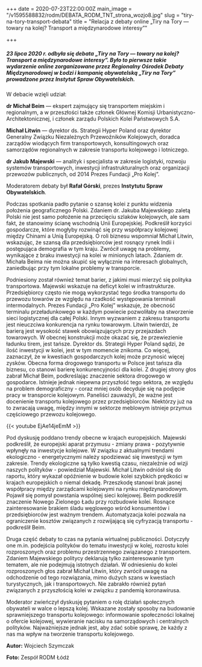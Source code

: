 +++
date = 2020-07-23T22:00:00Z
main_image = "/v1595588832/rodm/DEBATA_RODM_TNT_strona_wozjo8.jpg"
slug = "tiry-na-tory-transport-debata"
title = "Relacja z debaty online „Tiry na Tory — towary na kolej? Transport a międzynarodowe interesy”"

+++
##### **23 lipca 2020 r. odbyła się debata „Tiry na Tory — towary na kolej? Transport a międzynarodowe interesy”. Było to pierwsze takie wydarzenie online zorganizowane przez Regionalny Ośrodek Debaty Międzynarodowej w Łodzi i kampanię obywatelską „Tiry na Tory” prowadzone przez Instytut Spraw Obywatelskich.**

W debacie wzięli udział:

**dr Michał Beim** — ekspert zajmujący się transportem miejskim i regionalnym, a w przeszłości także członek Głównej Komisji Urbanistyczno-Architektonicznej, i członek zarządu Polskich Kolei Państwowych S.A.

**Michał Litwin** — dyrektor ds. Strategii Hyper Poland oraz dyrektor Generalny Związku Niezależnych Przewoźników Kolejowych, doradca zarządów wiodących firm transportowych, konsultingowych oraz samorządów regionalnych w zakresie transportu kolejowego i lotniczego.

**dr Jakub Majewski** — analityk i specjalista w zakresie logistyki, rozwoju systemów transportowych, inwestycji infrastrukturalnych oraz organizacji przewozów publicznych, od 2014 Prezes Fundacji „Pro Kolej”.

Moderatorem debaty był **Rafał Górski**, prezes **Instytutu Spraw Obywatelskich**.

Podczas spotkania padło pytanie o szansę kolei z punktu widzenia położenia geograficznego Polski. Zdaniem dr. Jakuba Majewskiego zaletą Polski nie jest samo położenie na przecięciu szlaków kolejowych, ale sam fakt, że stanowimy ścianę wschodnią Unii Europejskiej. Podkreślił korzyści gospodarcze, które mogłyby rozwinąć się przy współpracy kolejowej między Chinami a Unią Europejską. O roli biznesu wspomniał Michał Litwin, wskazując, że szansą dla przedsiębiorców jest rosnący rynek Indii i postępująca demografia w tym kraju. Zwrócił uwagę na problemy, wynikające z braku inwestycji na kolei w minionych latach. Zdaniem dr. Michała Beima nie można skupić się wyłącznie na interesach globalnych, zaniedbując przy tym lokalne problemy w transporcie.

Podniesiony został również temat barier, z jakimi musi mierzyć się polityka transportowa. Majewski wskazuje na deficyt kolei w infrastrukturze. Przedsiębiorcy często nie mogą wykorzystać tego środka transportu do przewozu towarów ze względu na rzadkość występowania terminali intermodalnych. Prezes Fundacji „Pro Kolej” wskazuje, że obecność terminalu przeładunkowego w każdym powiecie pozwoliłaby na stworzenie sieci logistycznej dla całej Polski. Innym wyzwaniem z zakresu transportu jest nieuczciwa konkurencja na rynku towarowym. Litwin twierdzi, że barierą jest wysokość stawek obowiązujących przy przejazdach towarowych. W obecnej konstrukcji może okazać się, że przewiezienie ładunku tirem, jest tańsze. Dyrektor ds. Strategii Hyper Poland sądzi, że ilość inwestycji w kolei, jest w tym momencie znikoma. Co więcej, zaznaczył, że w kwestiach gospodarczych kolej może przynosić więcej zysków. Obecna forma drogowego transportu w Polsce jest tańsza dla biznesu, co stanowi barierę konkurencyjności dla kolei. Z drugiej strony głos zabrał Michał Beim, podkreślając znaczenie sektora drogowego w gospodarce. Istnieje jednak niepewna przyszłość tego sektora, ze względu na problem demograficzny - coraz mniej osób decyduje się na podjęcie pracy w transporcie kolejowym. Paneliści zauważyli, że ważne jest docenienie transportu kolejowego przez przedsiębiorców. Niektórzy już na to zwracają uwagę, między innymi w sektorze meblowym istnieje przymus częściowego przewozu kolejowego.

{{< youtube EjAe14jeEmM >}}

Pod dyskusję poddano trendy obecne w krajach europejskich. Majewski podkreślił, że europejski aparat przymusu - zmiany prawa - pozytywnie wpłynęły na inwestycje kolejowe. W związku z aktualnymi trendami ekologiczno - energetycznymi należy spodziewać się inwestycji w tym zakresie. Trendy ekologiczne są tylko kwestią czasu, niezależnie od wizji naszych polityków - powiedział Majewski. Michał Litwin odniósł się do raportu, który wykazał opóźnienie w budowie kolei szybkich prędkości w krajach europejskich o niemal dekadę. Przeszkodę stanowi brak jasnej współpracy między zarządcami kolejowymi na rynku międzynarodowym. Pojawił się pomysł powstania wspólnej sieci kolejowej. Beim podkreślił znaczenie Nowego Zielonego Ładu przy rozbudowie kolei. Rosnące zainteresowanie brakiem śladu węglowego wśród konsumentów i przedsiębiorców jest ważnym trendem. Automatyzacja kolei pozwala na ograniczenie kosztów związanych z rozwijającą się cyfryzacją transportu - podkreślił Beim.

Druga część debaty to czas na pytania wirtualnej publiczności. Dotyczyły one m.in. podejścia polityków do tematu inwestycji w kolej, rozrostu kolei rozproszonych oraz problemu przestrzennego związanego z transportem. Zdaniem Majewskiego politycy deklarują tylko zainteresowanie tym tematem, ale nie podejmują istotnych działań. W odniesieniu do kolei rozproszonych głos zabrał Michał Litwin, który zwrócił uwagę na odchodzenie od tego rozwiązania, mimo dużych szans w kwestiach turystycznych, jak i transportowych. Nie zabrakło również pytań związanych z przyszłością kolei w związku z pandemią koronawirusa.

Moderator zwieńczył dyskusję pytaniem o rolę działań społecznych obywateli w walce o lepszą kolej. Wskazane zostały sposoby na budowanie sprawniejszego transportu kolejowego: informowanie społeczności lokalnej o ofercie kolejowej, wywieranie nacisku na samorządowych i centralnych polityków. Najważniejsze jednak jest, aby zdać sobie sprawę, że każdy z nas ma wpływ na tworzenie transportu kolejowego.

**Autor:** Wojciech Szymczak

**Foto:** Zespół RODM Łódź